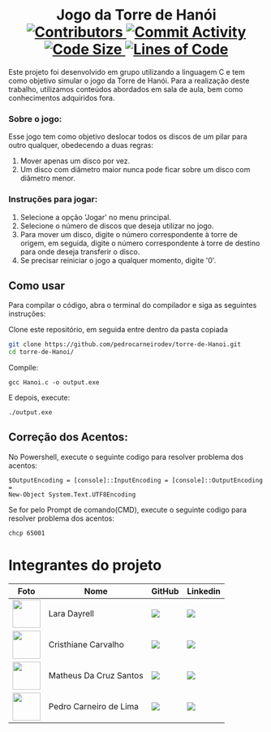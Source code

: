 <h1 align="center">
  Jogo da Torre de Hanói
  <br>
  <a href="https://github.com/pedrocarneirodev/torre-de-Hanoi/graphs/contributors">
    <img src="https://img.shields.io/github/contributors/pedrocarneirodev/torre-de-Hanoi.svg" alt="Contributors">
  </a>
  <a href="https://github.com/pedrocarneirodev/torre-de-Hanoi/commits/master">
    <img src="https://img.shields.io/github/commit-activity/m/pedrocarneirodev/torre-de-Hanoi.svg" alt="Commit Activity">
  </a>
  <a href="https://github.com/pedrocarneirodev/torre-de-Hanoi">
    <img src="https://img.shields.io/github/languages/code-size/pedrocarneirodev/torre-de-Hanoi" alt="Code Size">
  </a>
  <a href="https://github.com/pedrocarneirodev/torre-de-Hanoio">
    <img src="https://img.shields.io/tokei/lines/github/pedrocarneirodev/torre-de-Hanoi" alt="Lines of Code">
  </a>
</h1>

Este projeto foi desenvolvido em grupo utilizando a linguagem C e tem como objetivo simular o jogo da Torre de Hanói. Para a realização deste trabalho, utilizamos conteúdos abordados em sala de aula, bem como conhecimentos adquiridos fora.

### Sobre o jogo:

Esse jogo tem como objetivo deslocar todos os discos de um pilar para outro qualquer, obedecendo a duas regras:

1) Mover apenas um disco por vez.
2) Um disco com diâmetro maior nunca pode ficar sobre um disco com diâmetro menor.

### Instruções para jogar:

1) Selecione a opção 'Jogar' no menu principal.
2) Selecione o número de discos que deseja utilizar no jogo.
3) Para mover um disco, digite o número correspondente à torre de origem, em seguida, digite o número correspondente à torre de destino para onde deseja transferir o disco.
4) Se precisar reiniciar o jogo a qualquer momento, digite '0'.

## Como usar

Para compilar o código, abra o terminal do compilador e siga as seguintes instruções:

Clone este repositório, em seguida entre dentro da pasta copiada

```bash
git clone https://github.com/pedrocarneirodev/torre-de-Hanoi.git
cd torre-de-Hanoi/
```

Compile:
```
gcc Hanoi.c -o output.exe
```

E depois, execute:
```
./output.exe
```
## Correção dos Acentos:

No Powershell, execute o seguinte codigo para resolver problema dos acentos:

```
$OutputEncoding = [console]::InputEncoding = [console]::OutputEncoding =
New-Object System.Text.UTF8Encoding
```

Se for pelo Prompt de comando(CMD), execute o seguinte codigo para resolver problema dos acentos:

```
chcp 65001
```

 # Integrantes do projeto
 
| Foto | Nome | GitHub | Linkedin |
| ------ | ---- | ------ |--------- |
| <img src="https://avatars.githubusercontent.com/u/142275246?v=4" width="55" height="55"> | Lara Dayrell | <a href="https://github.com/Lfurbs"><img src="https://img.shields.io/badge/github-%23121011.svg?style=for-the-badge&logo=github&logoColor=white" target="_blanck"></a> | <a href="Coloque aqui o link do seu linkedin"><img src="https://img.shields.io/badge/linkedin-%230077B5.svg?style=for-the-badge&logo=linkedin&logoColor=white" target="_blanck"></a> |
| <img src="https://avatars.githubusercontent.com/u/116323270?v=4" width="55" height="55"> | Cristhiane Carvalho | <a href="https://github.com/ctamilly"><img src="https://img.shields.io/badge/github-%23121011.svg?style=for-the-badge&logo=github&logoColor=white" target="_blanck"></a> | <a href=" Coloque aqui o link do seu linkedin"><img src="https://img.shields.io/badge/linkedin-%230077B5.svg?style=for-the-badge&logo=linkedin&logoColor=white" target="_blanck"></a> |
| <img src="https://avatars.githubusercontent.com/u/99676579?v=4" width="55" height="55"> | Matheus Da Cruz Santos | <a href="https://github.com/matheus-bdr"><img src="https://img.shields.io/badge/github-%23121011.svg?style=for-the-badge&logo=github&logoColor=white" target="_blanck"></a> | <a href="https://www.linkedin.com/in/matheuss-bdr/"><img src="https://img.shields.io/badge/linkedin-%230077B5.svg?style=for-the-badge&logo=linkedin&logoColor=white" target="_blanck"></a> |
| <img src="https://media.licdn.com/dms/image/D4D03AQFPHwofyIH4Sw/profile-displayphoto-shrink_800_800/0/1701553141096?e=1720051200&v=beta&t=4opJbA9HxBOvEVeJxJhEnSmi5Sp2a9RDwcQrgSVbpJM" width="55" height="55"> | Pedro Carneiro de Lima | <a href="https://github.com/pedrocarneirodev"><img src="https://img.shields.io/badge/github-%23121011.svg?style=for-the-badge&logo=github&logoColor=white" target="_blanck"></a> | <a href="https://www.linkedin.com/in/pedro-carneiro-lima/"><img src="https://img.shields.io/badge/linkedin-%230077B5.svg?style=for-the-badge&logo=linkedin&logoColor=white" target="_blanck"></a> |
